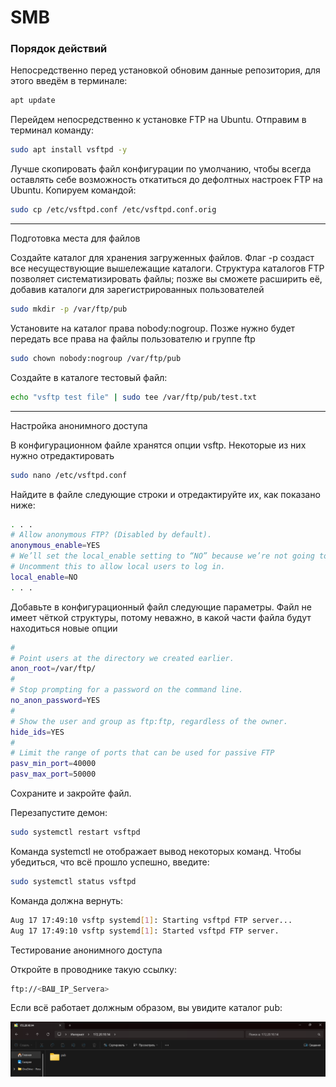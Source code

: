 # SMB

### Порядок действий

Непосредственно перед установкой обновим данные репозитория, для этого введём в терминале:

```sh
apt update
```

Перейдем непосредственно к установке FTP на Ubuntu. Отправим в терминал команду:

```sh
sudo apt install vsftpd -y
```

Лучше скопировать файл конфигурации по умолчанию, чтобы всегда оставлять себе возможность откатиться до дефолтных настроек FTP на Ubuntu. Копируем командой:

```sh
sudo cp /etc/vsftpd.conf /etc/vsftpd.conf.orig
```

---
Подготовка места для файлов

Создайте каталог для хранения загруженных файлов. Флаг -p создаст все несуществующие вышележащие каталоги. Структура каталогов FTP позволяет систематизировать файлы; позже вы сможете расширить её, добавив каталоги для зарегистрированных пользователей

```sh
sudo mkdir -p /var/ftp/pub
```

Установите на каталог права nobody:nogroup. Позже нужно будет передать все права на файлы пользователю и группе ftp

```sh
sudo chown nobody:nogroup /var/ftp/pub
```

Создайте в каталоге тестовый файл:

```sh
echo "vsftp test file" | sudo tee /var/ftp/pub/test.txt
```

---
Настройка анонимного доступа

В конфигурационном файле хранятся опции vsftp. Некоторые из них нужно отредактировать

```sh
sudo nano /etc/vsftpd.conf
```

Найдите в файле следующие строки и отредактируйте их, как показано ниже:

```sh
. . .
# Allow anonymous FTP? (Disabled by default).
anonymous_enable=YES
# We’ll set the local_enable setting to “NO” because we’re not going to allow users with local accounts to upload files via FTP. The comment in the configuration file can be a little confusing, too, because the line is uncommented by default.
# Uncomment this to allow local users to log in.
local_enable=NO
. . .
```

Добавьте в конфигурационный файл следующие параметры. Файл не имеет чёткой структуры, потому неважно, в какой части файла будут находиться новые опции

```sh
#
# Point users at the directory we created earlier.
anon_root=/var/ftp/
#
# Stop prompting for a password on the command line.
no_anon_password=YES
#
# Show the user and group as ftp:ftp, regardless of the owner.
hide_ids=YES
#
# Limit the range of ports that can be used for passive FTP
pasv_min_port=40000
pasv_max_port=50000
```

Сохраните и закройте файл.

Перезапустите демон:

```sh
sudo systemctl restart vsftpd
```

Команда systemctl не отображает вывод некоторых команд. Чтобы убедиться, что всё прошло успешно, введите:

```sh
sudo systemctl status vsftpd
```

Команда должна вернуть:

```sh
Aug 17 17:49:10 vsftp systemd[1]: Starting vsftpd FTP server...
Aug 17 17:49:10 vsftp systemd[1]: Started vsftpd FTP server.
```

Тестирование анонимного доступа

Откройте в проводнике такую ссылку:

```sh
ftp://<ВАШ_IP_Servera>
```

Если всё работает должным образом, вы увидите каталог pub:

<img src="src\img\_05_SMB\1.png" width="700px"></img>